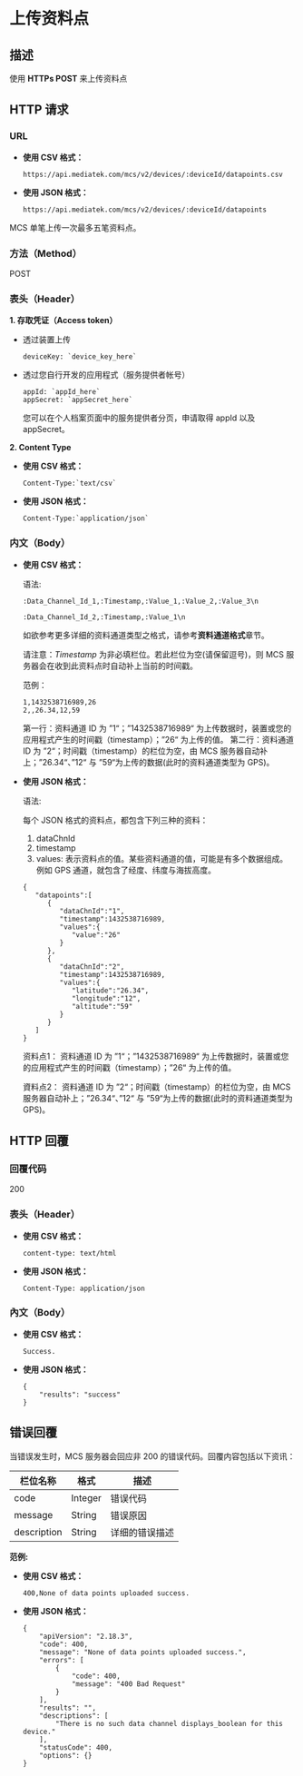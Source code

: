 # 上传资料点

## 描述

使用 **HTTPs POST** 来上传资料点

## HTTP 请求
### URL


* **使用 CSV 格式：**

	```
	https://api.mediatek.com/mcs/v2/devices/:deviceId/datapoints.csv
	```

* **使用 JSON 格式：**

	```
	https://api.mediatek.com/mcs/v2/devices/:deviceId/datapoints
	```

MCS 单笔上传一次最多五笔资料点。

### 方法（Method）
POST


### 表头（Header）

**1. 存取凭证（Access token）**

* 透过装置上传
	
	```
	deviceKey: `device_key_here`
	```

* 透过您自行开发的应用程式（服务提供者帐号）
	
	```
	appId: `appId_here`
	appSecret: `appSecret_here`
	```

	您可以在个人档案页面中的服务提供者分页，申请取得 appId 以及 appSecret。


**2. Content Type**


* **使用 CSV 格式：**
	
	```
	Content-Type:`text/csv`
	```

* **使用 JSON 格式：**
	
	```
	Content-Type:`application/json`
	```


### 内文（Body）

* **使用 CSV 格式：**

	语法:
	
	```
	:Data_Channel_Id_1,:Timestamp,:Value_1,:Value_2,:Value_3\n
	
	:Data_Channel_Id_2,:Timestamp,:Value_1\n
	```

	如欲参考更多详细的资料通道类型之格式，请参考**资料通道格式**章节。

	请注意：*Timestamp* 为非必填栏位。若此栏位为空(请保留逗号)，则 MCS 服务器会在收到此资料点时自动补上当前的时间戳。

	范例：
	
	```
	1,1432538716989,26
	2,,26.34,12,59
	```
	第一行：资料通道 ID 为 ”1“；”1432538716989“ 为上传数据时，装置或您的应用程式产生的时间戳（timestamp）；”26“ 为上传的值。	
	第二行：资料通道 ID 为 ”2“；时间戳（timestamp）的栏位为空，由 MCS 服务器自动补上；”26.34“、”12“ 与 ”59“为上传的数据(此时的资料通道类型为 GPS)。


* **使用 JSON 格式：**

	语法:
	
	每个 JSON 格式的资料点，都包含下列三种的资料：
	
	1. dataChnId
	2. timestamp
	3. values: 表示资料点的值。某些资料通道的值，可能是有多个数据组成。例如 GPS 通道，就包含了经度、纬度与海拔高度。
	
	```
	{
	   "datapoints":[
	      {
	         "dataChnId":"1",
	         "timestamp":1432538716989,
	         "values":{
	            "value":"26"
	         }
	      },
	      {
	         "dataChnId":"2",
	         "timestamp":1432538716989,
	         "values":{
	            "latitude":"26.34",
	            "longitude":"12",
	            "altitude":"59"
	         }
	      }
	   ]
	}
	
	```
	
	资料点1： 资料通道 ID 为 ”1“；”1432538716989“ 为上传数据时，装置或您的应用程式产生的时间戳（timestamp）；”26“ 为上传的值。
	
	資料点2： 资料通道 ID 为 ”2“；时间戳（timestamp）的栏位为空，由 MCS 服务器自动补上；”26.34“、”12“ 与 ”59“为上传的数据(此时的资料通道类型为 GPS)。	

## HTTP 回覆

### 回覆代码
200

### 表头（Header）

* **使用 CSV 格式：**
	
	```
	content-type: text/html
	```

* **使用 JSON 格式：**
	
	```
	Content-Type: application/json
	```

### 內文（Body）

* **使用 CSV 格式：**
	
	```
	Success.
	```
	
* **使用 JSON 格式：**
	
	```
	{
	    "results": "success"
	}
	```

## 错误回覆

当错误发生时，MCS 服务器会回应非 200 的错误代码。回覆内容包括以下资讯：

| 栏位名称 | 格式 |描述|
| --- | --- | --- |
| code | Integer | 错误代码 |
| message | String | 错误原因|
| description | String | 详细的错误描述 |

**范例:**

* **使用 CSV 格式：**
	
	```
	400,None of data points uploaded success.
	```
	
	
* **使用 JSON 格式：**
	
	```
	{
	    "apiVersion": "2.18.3",
	    "code": 400,
	    "message": "None of data points uploaded success.",
	    "errors": [
	        {
	            "code": 400,
	            "message": "400 Bad Request"
	        }
	    ],
	    "results": "",
	    "descriptions": [
	        "There is no such data channel displays_boolean for this device."
	    ],
	    "statusCode": 400,
	    "options": {}
	}
	```

